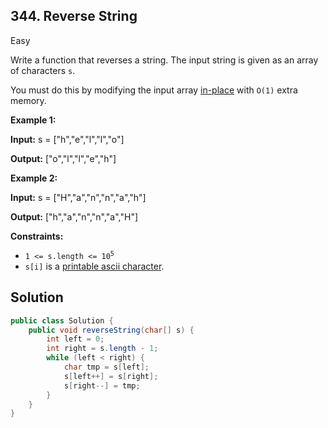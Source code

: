 ## 344\. Reverse String

Easy

Write a function that reverses a string. The input string is given as an array of characters `s`.

You must do this by modifying the input array [in-place](https://en.wikipedia.org/wiki/In-place_algorithm) with `O(1)` extra memory.

**Example 1:**

**Input:** s = ["h","e","l","l","o"]

**Output:** ["o","l","l","e","h"]

**Example 2:**

**Input:** s = ["H","a","n","n","a","h"]

**Output:** ["h","a","n","n","a","H"]

**Constraints:**

*   <code>1 <= s.length <= 10<sup>5</sup></code>
*   `s[i]` is a [printable ascii character](https://en.wikipedia.org/wiki/ASCII#Printable_characters).

## Solution

```java
public class Solution {
    public void reverseString(char[] s) {
        int left = 0;
        int right = s.length - 1;
        while (left < right) {
            char tmp = s[left];
            s[left++] = s[right];
            s[right--] = tmp;
        }
    }
}
```